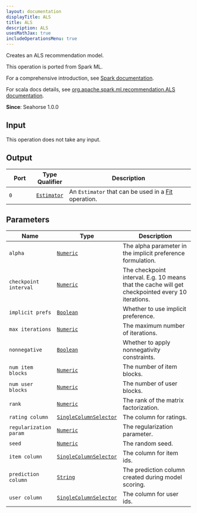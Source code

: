 ```yaml
---
layout: documentation
displayTitle: ALS
title: ALS
description: ALS
usesMathJax: true
includeOperationsMenu: true
---
```

Creates an ALS recommendation model.

This operation is ported from Spark ML.


For a comprehensive introduction, see
<a target="_blank" href="https://spark.apache.org/docs/1.6.0/mllib-collaborative-filtering.html#collaborative-filtering">Spark documentation</a>.


For scala docs details, see
<a target="_blank" href="http://spark.apache.org/docs/1.6.0/api/scala/index.html#org.apache.spark.ml.recommendation.ALS">org.apache.spark.ml.recommendation.ALS documentation</a>.

**Since**: Seahorse 1.0.0

## Input

This operation does not take any input.

## Output


<table>
<thead>
<tr>
<th style="width:15%">Port</th>
<th style="width:15%">Type Qualifier</th>
<th style="width:70%">Description</th>
</tr>
</thead>
<tbody>
    <tr><td><code>0</code></td><td><code><a href="../classes/estimator.html">Estimator</a></code></td><td>An <code>Estimator</code> that can be used in a <a href="fit.html">Fit</a> operation.</td></tr>
</tbody>
</table>


## Parameters


<table class="table">
<thead>
<tr>
<th style="width:15%">Name</th>
<th style="width:15%">Type</th>
<th style="width:70%">Description</th>
</tr>
</thead>
<tbody>

<tr>
<td><code>alpha</code></td>
<td><code><a href="../parameter_types.html#numeric">Numeric</a></code></td>
<td>The alpha parameter in the implicit preference formulation.</td>
</tr>

<tr>
<td><code>checkpoint interval</code></td>
<td><code><a href="../parameter_types.html#numeric">Numeric</a></code></td>
<td>The checkpoint interval. E.g. 10 means that the cache will get checkpointed
every 10 iterations.</td>
</tr>

<tr>
<td><code>implicit prefs</code></td>
<td><code><a href="../parameter_types.html#boolean">Boolean</a></code></td>
<td>Whether to use implicit preference.</td>
</tr>

<tr>
<td><code>max iterations</code></td>
<td><code><a href="../parameter_types.html#numeric">Numeric</a></code></td>
<td>The maximum number of iterations.</td>
</tr>

<tr>
<td><code>nonnegative</code></td>
<td><code><a href="../parameter_types.html#boolean">Boolean</a></code></td>
<td>Whether to apply nonnegativity constraints.</td>
</tr>

<tr>
<td><code>num item blocks</code></td>
<td><code><a href="../parameter_types.html#numeric">Numeric</a></code></td>
<td>The number of item blocks.</td>
</tr>

<tr>
<td><code>num user blocks</code></td>
<td><code><a href="../parameter_types.html#numeric">Numeric</a></code></td>
<td>The number of user blocks.</td>
</tr>

<tr>
<td><code>rank</code></td>
<td><code><a href="../parameter_types.html#numeric">Numeric</a></code></td>
<td>The rank of the matrix factorization.</td>
</tr>

<tr>
<td><code>rating column</code></td>
<td><code><a href="../parameter_types.html#single-column-selector">SingleColumnSelector</a></code></td>
<td>The column for ratings.</td>
</tr>

<tr>
<td><code>regularization param</code></td>
<td><code><a href="../parameter_types.html#numeric">Numeric</a></code></td>
<td>The regularization parameter.</td>
</tr>

<tr>
<td><code>seed</code></td>
<td><code><a href="../parameter_types.html#numeric">Numeric</a></code></td>
<td>The random seed.</td>
</tr>

<tr>
<td><code>item column</code></td>
<td><code><a href="../parameter_types.html#single-column-selector">SingleColumnSelector</a></code></td>
<td>The column for item ids.</td>
</tr>

<tr>
<td><code>prediction column</code></td>
<td><code><a href="../parameter_types.html#string">String</a></code></td>
<td>The prediction column created during model scoring.</td>
</tr>

<tr>
<td><code>user column</code></td>
<td><code><a href="../parameter_types.html#single-column-selector">SingleColumnSelector</a></code></td>
<td>The column for user ids.</td>
</tr>

</tbody>
</table>

